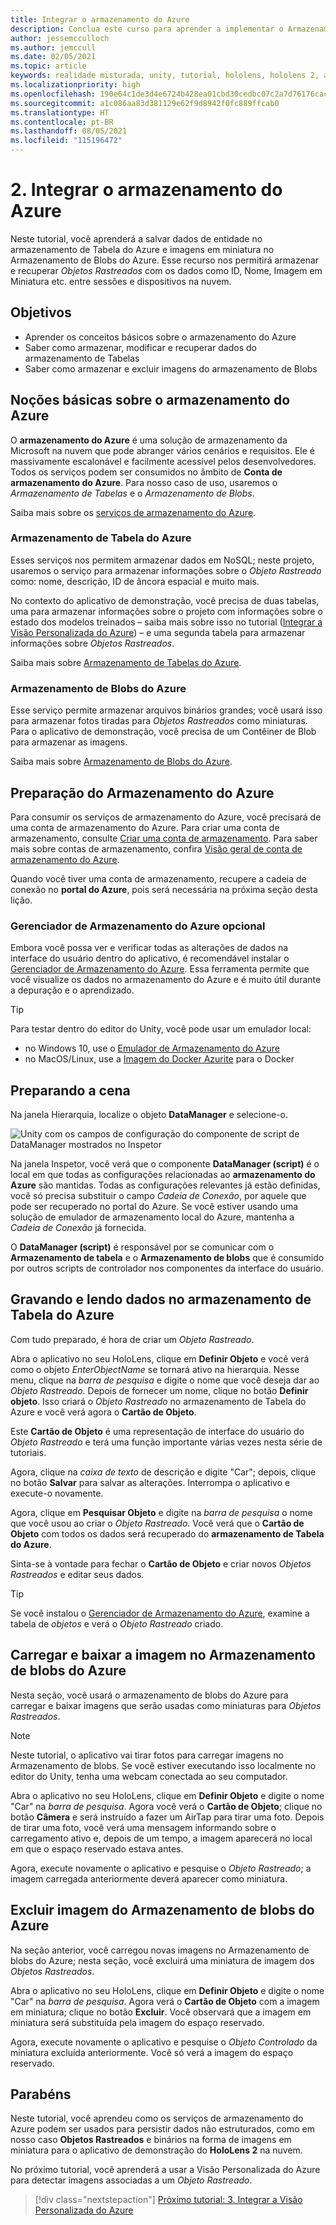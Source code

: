 ```yaml
---
title: Integrar o armazenamento do Azure
description: Conclua este curso para aprender a implementar o Armazenamento de Tabelas do Azure e o Armazenamento de Blobs do Azure em um aplicativo do HoloLens 2.
author: jessemcculloch
ms.author: jemccull
ms.date: 02/05/2021
ms.topic: article
keywords: realidade misturada, unity, tutorial, hololens, hololens 2, armazenamento do azure, serviços de nuvem do azure, Windows 10
ms.localizationpriority: high
ms.openlocfilehash: 190e64c1de3d4e6724b428ea01cbd30cedbc07c2a7d76176cacad11e8bd84eae
ms.sourcegitcommit: a1c086aa83d381129e62f9d8942f0fc889ffcab0
ms.translationtype: HT
ms.contentlocale: pt-BR
ms.lasthandoff: 08/05/2021
ms.locfileid: "115196472"
---
```

# <a name="2-integrating-azure-storage"></a>2. Integrar o armazenamento do Azure

Neste tutorial, você aprenderá a salvar dados de entidade no armazenamento de Tabela do Azure e imagens em miniatura no Armazenamento de Blobs do Azure. Esse recurso nos permitirá armazenar e recuperar *Objetos Rastreados* com os dados como ID, Nome, Imagem em Miniatura etc. entre sessões e dispositivos na nuvem.

## <a name="objectives"></a>Objetivos

* Aprender os conceitos básicos sobre o armazenamento do Azure
* Saber como armazenar, modificar e recuperar dados do armazenamento de Tabelas
* Saber como armazenar e excluir imagens do armazenamento de Blobs

## <a name="understanding-azure-storage"></a>Noções básicas sobre o armazenamento do Azure

O **armazenamento do Azure** é uma solução de armazenamento da Microsoft na nuvem que pode abranger vários cenários e requisitos. Ele é massivamente escalonável e facilmente acessível pelos desenvolvedores. Todos os serviços podem ser consumidos no âmbito de **Conta de armazenamento do Azure**. Para nosso caso de uso, usaremos o *Armazenamento de Tabelas* e o *Armazenamento de Blobs*.

Saiba mais sobre os [serviços de armazenamento do Azure](/azure/storage/blobs/storage-blobs-overview).

### <a name="azure-table-storage"></a>Armazenamento de Tabela do Azure

Esses serviços nos permitem armazenar dados em NoSQL; neste projeto, usaremos o serviço para armazenar informações sobre o *Objeto Rastreado* como: nome, descrição, ID de âncora espacial e muito mais.

No contexto do aplicativo de demonstração, você precisa de duas tabelas, uma para armazenar informações sobre o projeto com informações sobre o estado dos modelos treinados – saiba mais sobre isso no tutorial ([Integrar a Visão Personalizada do Azure](mr-learning-azure-03.md)) – e uma segunda tabela para armazenar informações sobre *Objetos Rastreados*.

Saiba mais sobre [Armazenamento de Tabelas do Azure](/azure/storage/tables/table-storage-overview).

### <a name="azure-blob-storage"></a>Armazenamento de Blobs do Azure

Esse serviço permite armazenar arquivos binários grandes; você usará isso para armazenar fotos tiradas para *Objetos Rastreados* como miniaturas.
Para o aplicativo de demonstração, você precisa de um Contêiner de Blob para armazenar as imagens.

Saiba mais sobre [Armazenamento de Blobs do Azure](/azure/storage/blobs/storage-blobs-introduction).

## <a name="preparing-azure-storage"></a>Preparação do Armazenamento do Azure

Para consumir os serviços de armazenamento do Azure, você precisará de uma conta de armazenamento do Azure. Para criar uma conta de armazenamento, consulte [Criar uma conta de armazenamento](/azure/storage/common/storage-account-create?tabs=azure-portal). Para saber mais sobre contas de armazenamento, confira [Visão geral de conta de armazenamento do Azure](/azure/storage/common/storage-account-overview).

Quando você tiver uma conta de armazenamento, recupere a cadeia de conexão no **portal do Azure**, pois será necessária na próxima seção desta lição.

### <a name="optional-azure-storage-explorer"></a>Gerenciador de Armazenamento do Azure opcional

Embora você possa ver e verificar todas as alterações de dados na interface do usuário dentro do aplicativo, é recomendável instalar o [Gerenciador de Armazenamento do Azure](https://azure.microsoft.com/features/storage-explorer/). Essa ferramenta permite que você visualize os dados no armazenamento do Azure e é muito útil durante a depuração e o aprendizado.

> [!TIP]
> Para testar dentro do editor do Unity, você pode usar um emulador local:
>
> * no Windows 10, use o [Emulador de Armazenamento do Azure](/azure/storage/common/storage-use-emulator)
> * no MacOS/Linux, use a [Imagem do Docker Azurite](https://hub.docker.com/_/microsoft-azure-storage-azurite) para o Docker

## <a name="preparing-the-scene"></a>Preparando a cena

Na janela Hierarquia, localize o objeto **DataManager** e selecione-o.

![Unity com os campos de configuração do componente de script de DataManager mostrados no Inspetor](images/mr-learning-azure/tutorial2-section4-step1-1.png)

Na janela Inspetor, você verá que o componente **DataManager (script)** é o local em que todas as configurações relacionadas ao **armazenamento do Azure** são mantidas. Todas as configurações relevantes já estão definidas, você só precisa substituir o campo *Cadeia de Conexão*, por aquele que pode ser recuperado no portal do Azure. Se você estiver usando uma solução de emulador de armazenamento local do Azure, mantenha a *Cadeia de Conexão* já fornecida.

O **DataManager (script)** é responsável por se comunicar com o **Armazenamento de tabela** e o **Armazenamento de blobs** que é consumido por outros scripts de controlador nos componentes da interface do usuário.

## <a name="writing-and-reading-data-from-azure-table-storage"></a>Gravando e lendo dados no armazenamento de Tabela do Azure

Com tudo preparado, é hora de criar um *Objeto Rastreado*.

Abra o aplicativo no seu HoloLens, clique em **Definir Objeto** e você verá como o objeto *EnterObjectName* se tornará ativo na hierarquia. Nesse menu, clique na *barra de pesquisa* e digite o nome que você deseja dar ao *Objeto Rastreado*. Depois de fornecer um nome, clique no botão **Definir objeto**. Isso criará o *Objeto Rastreado* no armazenamento de Tabela do Azure e você verá agora o **Cartão de Objeto**.

Este **Cartão de Objeto** é uma representação de interface do usuário do *Objeto Rastreado* e terá uma função importante várias vezes nesta série de tutoriais.

Agora, clique na *caixa de texto* de descrição e digite "Car"; depois, clique no botão **Salvar** para salvar as alterações. Interrompa o aplicativo e execute-o novamente.

Agora, clique em **Pesquisar Objeto** e digite na *barra de pesquisa* o nome que você usou ao criar o *Objeto Rastreado*. Você verá que o **Cartão de Objeto** com todos os dados será recuperado do **armazenamento de Tabela do Azure**.

Sinta-se à vontade para fechar o **Cartão de Objeto** e criar novos *Objetos Rastreados* e editar seus dados.

> [!TIP]
> Se você instalou o [Gerenciador de Armazenamento do Azure](https://azure.microsoft.com/features/storage-explorer/), examine a tabela de *objetos* e verá o *Objeto Rastreado* criado.

## <a name="uploading-and-download-image-from-azure-blob-storage"></a>Carregar e baixar a imagem no Armazenamento de blobs do Azure

Nesta seção, você usará o armazenamento de blobs do Azure para carregar e baixar imagens que serão usadas como miniaturas para *Objetos Rastreados*.

> [!NOTE]
> Neste tutorial, o aplicativo vai tirar fotos para carregar imagens no Armazenamento de blobs. Se você estiver executando isso localmente no editor do Unity, tenha uma webcam conectada ao seu computador.

Abra o aplicativo no seu HoloLens, clique em **Definir Objeto** e digite o nome "Car" na *barra de pesquisa*. Agora você verá o **Cartão de Objeto**; clique no botão **Câmera** e será instruído a fazer um AirTap para tirar uma foto. Depois de tirar uma foto, você verá uma mensagem informando sobre o carregamento ativo e, depois de um tempo, a imagem aparecerá no local em que o espaço reservado estava antes.

Agora, execute novamente o aplicativo e pesquise o *Objeto Rastreado*; a imagem carregada anteriormente deverá aparecer como miniatura.

## <a name="deleting-image-from-azure-blob-storage"></a>Excluir imagem do Armazenamento de blobs do Azure

Na seção anterior, você carregou novas imagens no Armazenamento de blobs do Azure; nesta seção, você excluirá uma miniatura de imagem dos *Objetos Rastreados*.

Abra o aplicativo no seu HoloLens, clique em **Definir Objeto** e digite o nome "Car" na *barra de pesquisa*. Agora verá o **Cartão de Objeto** com a imagem em miniatura; clique no botão **Excluir**. Você observará que a imagem em miniatura será substituída pela imagem do espaço reservado.

Agora, execute novamente o aplicativo e pesquise o *Objeto Controlado* da miniatura excluída anteriormente. Você só verá a imagem do espaço reservado.

## <a name="congratulations"></a>Parabéns

Neste tutorial, você aprendeu como os serviços de armazenamento do Azure podem ser usados para persistir dados não estruturados, como em nosso caso **Objetos Rastreados** e binários na forma de imagens em miniatura para o aplicativo de demonstração do **HoloLens 2** na nuvem.

No próximo tutorial, você aprenderá a usar a Visão Personalizada do Azure para detectar imagens associadas a um *Objeto Rastreado*.

> [!div class="nextstepaction"]
> [Próximo tutorial: 3. Integrar a Visão Personalizada do Azure](mr-learning-azure-03.md)